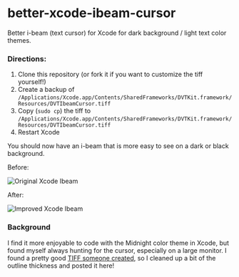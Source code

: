 better-xcode-ibeam-cursor
=================

Better i-beam (text cursor) for Xcode for dark background / light text color themes.

### Directions:

1. Clone this repository (or fork it if you want to customize the tiff yourself!)
2. Create a backup of `/Applications/Xcode.app/Contents/SharedFrameworks/DVTKit.framework/Resources/DVTIbeamCursor.tiff`
3. Copy (`sudo cp`) the tiff to `/Applications/Xcode.app/Contents/SharedFrameworks/DVTKit.framework/Resources/DVTIbeamCursor.tiff`
4. Restart Xcode

You should now have an i-beam that is more easy to see on a dark or black background.

Before:

![Original Xcode Ibeam](https://raw.github.com/egold/better-xcode-ibeam-cursor/master/cursor-example-before.png "Original Xcode Ibeam") 

After:

![Improved Xcode Ibeam](https://raw.github.com/egold/better-xcode-ibeam-cursor/master/cursor-example-after.png "Replacement Xcode Ibeam")

### Background

I find it more enjoyable to code with the Midnight color theme in Xcode, but found myself always hunting for the cursor, especially on a large monitor. I found a pretty good [TIFF someone created](http://www.scigems.org/wordpress/?p=92), so I cleaned up a bit of the outline thickness and posted it here!
